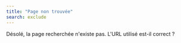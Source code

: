 ```yaml
---
title: "Page non trouvée"
search: exclude
---  
```


Désolé, la page recherchée n'existe pas. L'URL utilisé est-il correct ?
